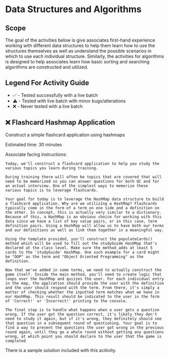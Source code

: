 # Data Structures and Algorithms
## Scope
The goal of the activities below is give associates first-hand experience working with different data structures to help them learn how to use the structures themselves as well as understand the possible scenarios in which to use each individual structure. Similarly, the activities for algorithms is designed to help associates learn how basic sorting and searching algorithms are constructed and utilized.

## Legend For Activity Guide

- :white_check_mark: - Tested successfully with a live batch
- :warning: - Tested with live batch with minor bugs/alterations
- :x: - Never tested with a live batch


##  :x: Flashcard Hashmap Application
Construct a simple flashcard application using hashmaps
 
Estimated time: 30 minutes

Associate facing instructions:
```
Today, we'll construct a flashcard application to help you study the various topics you learn during training.

During training there will often be topics that are covered that will need to be memorized so you can answer questions for both QC and for an actual interview. One of the simplest ways to memorize these various topics is to leverage flashcards.

Your goal for today is to leverage the HashMap data structure to build a flashcard application. Why are we utilizing a HashMap? Flashcards typically come in the form of a term on one side and a definition on the other. In concept, this is actually very similar to a dictionary. Because of this, a HashMap is an obvious choice for working with this data since we have a list of key value pairs, or in this case, term definition pairs. Using a HashMap will allow us to have both our terms and our definitions as well as link them together in a meaningful way.

Using the template provided, you'll construct the populateCards() method which will be used to fill out the studyGuide HashMap that's declared at the class level. Make sure the method adds at least 5 cards to the 'studyGuide' HashMap. One such example for a card might be "OOP" as the term and "Object Oriented Programming" as the definition.

Now that we've added in some terms, we need to actually construct the game itself. Inside the main method, you'll need to create logic that loops over the HashMap and quizzes the user. For each individual entry in the map, the applcation should provide the user with the definition and the user should respond with the term. From there, it's simply a matter of checking whether the inputted term matches what we have in our HashMap. This result should be indicated to the user in the form of 'Correct!' or 'Incorrect!' printing to the console.

The final step is to handle what happens when a user gets a question wrong. If the user got the question correct, it's likely they don't need to study it again, but if it's wrong, they definitely should see that question in a subsequent round of questioning. Your goal is to find a way to present the questions the user got wrong in the previous round again, until they go a whole round without getting any questions wrong, at which point you should declare to the user that the game is completed
```

There is a sample solution included with this acitivity.
 
